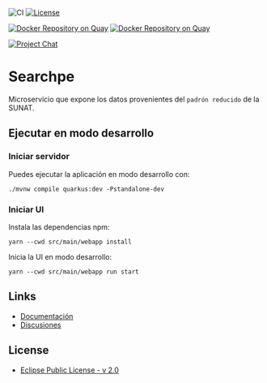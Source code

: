 ![CI](https://github.com/project-openubl/searchpe/workflows/CI/badge.svg)
[![License](https://img.shields.io/badge/License-EPL%202.0-green.svg)](https://opensource.org/licenses/EPL-2.0)

[![Docker Repository on Quay](https://quay.io/repository/projectopenubl/searchpe-standalone/status "Docker Repository on Quay")](https://quay.io/repository/projectopenubl/searchpe-standalone)
[![Docker Repository on Quay](https://quay.io/repository/projectopenubl/searchpe-enterprise/status "Docker Repository on Quay")](https://quay.io/repository/projectopenubl/searchpe-enterprise)

[![Project Chat](https://img.shields.io/badge/zulip-join_chat-brightgreen.svg?style=for-the-badge&logo=zulip)](https://projectopenubl.zulipchat.com/)

# Searchpe

Microservicio que expone los datos provenientes del `padrón reducido` de la SUNAT.

## Ejecutar en modo desarrollo

### Iniciar servidor

Puedes ejecutar la aplicación en modo desarrollo con:

```shell script
./mvnw compile quarkus:dev -Pstandalone-dev
```

### Iniciar UI

Instala las dependencias npm:

```shell
yarn --cwd src/main/webapp install
```

Inicia la UI en modo desarrollo:

```shell
yarn --cwd src/main/webapp run start
```

## Links

- [Documentación](https://project-openubl.github.io)
- [Discusiones](https://github.com/project-openubl/searchpe/discussions)

## License

- [Eclipse Public License - v 2.0](./LICENSE)
